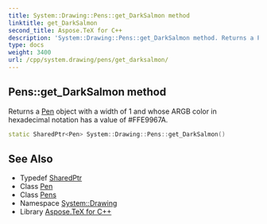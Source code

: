 ```yaml
---
title: System::Drawing::Pens::get_DarkSalmon method
linktitle: get_DarkSalmon
second_title: Aspose.TeX for C++
description: 'System::Drawing::Pens::get_DarkSalmon method. Returns a Pen object with a width of 1 and whose ARGB color in hexadecimal notation has a value of #FFE9967A in C++.'
type: docs
weight: 3400
url: /cpp/system.drawing/pens/get_darksalmon/
---
```

## Pens::get_DarkSalmon method


Returns a [Pen](../../pen/) object with a width of 1 and whose ARGB color in hexadecimal notation has a value of #FFE9967A.

```cpp
static SharedPtr<Pen> System::Drawing::Pens::get_DarkSalmon()
```

## See Also

* Typedef [SharedPtr](../../../system/sharedptr/)
* Class [Pen](../../pen/)
* Class [Pens](../)
* Namespace [System::Drawing](../../)
* Library [Aspose.TeX for C++](../../../)
